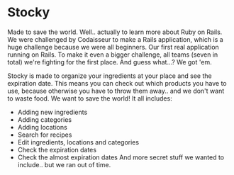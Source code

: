 # Stocky
Made to save the world. Well.. actually to learn more about Ruby on Rails. We were challenged by Codaisseur to make a Rails application, which is a huge challenge because we were all beginners. Our first real application running on Rails. To make it even a bigger challenge, all teams (seven in total) we're fighting for the first place. And guess what...? We got 'em. 

Stocky is made to organize your ingredients at your place and see the expiration date. This means you can check out which products you have to use, because otherwise you have to throw them away.. and we don't want to waste food. We want to save the world! It all includes:

* Adding new ingredients
* Adding categories
* Adding locations
* Search for recipes
* Edit ingredients, locations and categories
* Check the expiration dates
* Check the almost expiration dates
And more secret stuff we wanted to include.. but we ran out of time.

